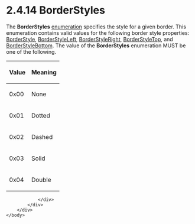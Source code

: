 <html dir="LTR" xmlns:mshelp="http://msdn.microsoft.com/mshelp" xmlns:ddue="http://ddue.schemas.microsoft.com/authoring/2003/5" xmlns:xlink="http://www.w3.org/1999/xlink" xmlns:tool="http://www.microsoft.com/tooltip">
    <head>
        <meta http-equiv="Content-Type" content="text/html; CHARSET=utf-8"></meta>
        <meta name="save" content="history"></meta>
        <title>2.4.14 BorderStyles</title>
        <xml>
            <mshelp:toctitle title="2.4.14 BorderStyles"></mshelp:toctitle>
            <mshelp:rltitle title="[MS-RPL]: BorderStyles"></mshelp:rltitle>
            <mshelp:keyword index="A" term="a992d727-6fbc-4811-a0eb-9c6717446701"></mshelp:keyword>
            <mshelp:attr name="DCSext.ContentType" value="open specification"></mshelp:attr>
            <mshelp:attr name="AssetID" value="a992d727-6fbc-4811-a0eb-9c6717446701"></mshelp:attr>
            <mshelp:attr name="TopicType" value="kbRef"></mshelp:attr>
            <mshelp:attr name="DCSext.Title" value="[MS-RPL]: BorderStyles" />
        </xml>
    </head>
    <body>
        <div id="header">
            <h1 class="heading">2.4.14 BorderStyles</h1>
        </div>
        <div id="mainSection">
            <div id="mainBody">
                <div id="allHistory" class="saveHistory"></div>
                <div id="sectionSection0" class="section" name="collapseableSection">
                    

<p>The <b>BorderStyles</b> <a href="75ae48f7-746b-4b41-919c-6699fa28b3ef.html#gt_846463b5-421c-4d6b-8d82-79d44db666fa">enumeration</a> specifies the
style for a given border. This enumeration contains valid values for the
following border style properties: <a href="9809b305-9266-4a6f-b767-1053cb8a20be.html">BorderStyle</a>, <a href="218d6b4b-5490-4feb-94c8-3a2b47bc7cd2.html">BorderStyleLeft</a>, <a href="cf396273-185b-4eed-8f12-022279ddda3a.html">BorderStyleRight</a>, <a href="81dffda8-35f5-4210-b340-86da768f6bf3.html">BorderStyleTop</a>, and <a href="1c0c20be-0b18-4111-b32c-cc0e025510b0.html">BorderStyleBottom</a>. The
value of the <b>BorderStyles</b> enumeration MUST be one of the following.</p>

<table>
 <thead>
  <tr>
   <th>
   <p>Value</p>
   </th>
   <th>
   <p>Meaning</p>
   </th>
  </tr>
 </thead>
 <tr>
  <td>
  <p>0x00</p>
  </td>
  <td>
  <p>None</p>
  </td>
 </tr>
 <tr>
  <td>
  <p>0x01</p>
  </td>
  <td>
  <p>Dotted</p>
  </td>
 </tr>
 <tr>
  <td>
  <p>0x02</p>
  </td>
  <td>
  <p>Dashed</p>
  </td>
 </tr>
 <tr>
  <td>
  <p>0x03</p>
  </td>
  <td>
  <p>Solid</p>
  </td>
 </tr>
 <tr>
  <td>
  <p>0x04</p>
  </td>
  <td>
  <p>Double</p>
  </td>
 </tr>
</table>

<p> </p>


                </div>
            </div>
        </div>
    </body>
</html>